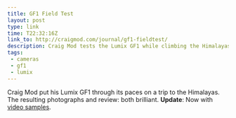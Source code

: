 ```yaml
---
title: GF1 Field Test
layout: post
type: link
time: T22:32:16Z
link_to: http://craigmod.com/journal/gf1-fieldtest/
description: Craig Mod tests the Lumix GF1 while climbing the Himalayas
tags:
 - cameras
 - gf1
 - lumix
---
```


Craig Mod put his Lumix GF1 through its paces on a trip to the Himalayas. The resulting photographs and review: both brilliant. **Update**: Now with [video samples][1].

[1]:http://craigmod.com/journal/gf1-fieldtest-video/ "GF1 Field Test Video"